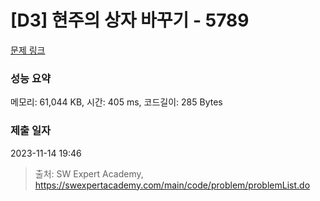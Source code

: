 # [D3] 현주의 상자 바꾸기 - 5789 

[문제 링크](https://swexpertacademy.com/main/code/problem/problemDetail.do?contestProbId=AWYygN36Qn8DFAVm) 

### 성능 요약

메모리: 61,044 KB, 시간: 405 ms, 코드길이: 285 Bytes

### 제출 일자

2023-11-14 19:46



> 출처: SW Expert Academy, https://swexpertacademy.com/main/code/problem/problemList.do